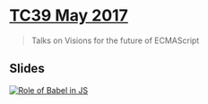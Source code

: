 # [TC39 May 2017](https://github.com/tc39/agendas/blob/master/2017/05.md#agenda-items)

> Talks on Visions for the future of ECMAScript

## Slides

[![Role of Babel in JS](http://i.imgur.com/1VYuWOR.jpg)](http://henryzoo.com/role-of-babel-in-js/)
